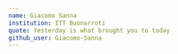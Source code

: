```yaml
---
name: Giacomo Sanna
institution: ITT Buonarroti
quote: Yesterday is what brought you to today
github_user: Giacomo-Sanna
---
```

